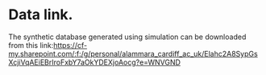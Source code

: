 # Data link.

The synthetic database generated using simulation can be downloaded from this link:https://cf-my.sharepoint.com/:f:/g/personal/alammara_cardiff_ac_uk/Elahc2A8SypGsXcjiVqAEiEBrIroFxbY7aOkYDEXjoAocg?e=WNVGND
